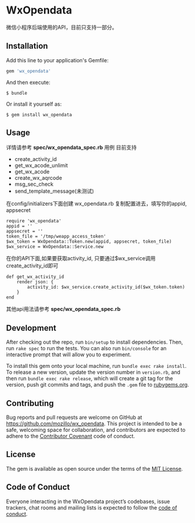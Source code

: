 # WxOpendata
微信小程序后端使用的API，目前只支持一部分。

## Installation

Add this line to your application's Gemfile:

```ruby
gem 'wx_opendata'
```

And then execute:

    $ bundle

Or install it yourself as:

    $ gem install wx_opendata

## Usage

详情请参考 **spec/wx_opendata_spec.rb** 用例
目前支持
* create_activity_id
* get_wx_acode_unlimit
* get_wx_acode
* create_wx_aqrcode
* msg_sec_check
* send_template_message(未测试)

在config/initializers下面创建 wx_opendata.rb
复制配置进去，填写你的appid, appsecret
```
require 'wx_opendata'
appid = ''
appsecret = ''
token_file = '/tmp/weapp_access_token'
$wx_token = WxOpendata::Token.new(appid, appsecret, token_file)
$wx_service = WxOpendata::Service.new
```
在你的API下面,如果要获取activity_id, 只要通过$wx_service调用create_activity_id即可
```
def get_wx_activity_id
    render json: {
        activity_id: $wx_service.create_activity_id($wx_token.token)
    }
end
```
其他api用法请参考 **spec/wx_opendata_spec.rb** 
## Development

After checking out the repo, run `bin/setup` to install dependencies. Then, run `rake spec` to run the tests. You can also run `bin/console` for an interactive prompt that will allow you to experiment.

To install this gem onto your local machine, run `bundle exec rake install`. To release a new version, update the version number in `version.rb`, and then run `bundle exec rake release`, which will create a git tag for the version, push git commits and tags, and push the `.gem` file to [rubygems.org](https://rubygems.org).

## Contributing

Bug reports and pull requests are welcome on GitHub at https://github.com/mozillo/wx_opendata. This project is intended to be a safe, welcoming space for collaboration, and contributors are expected to adhere to the [Contributor Covenant](http://contributor-covenant.org) code of conduct.

## License

The gem is available as open source under the terms of the [MIT License](http://opensource.org/licenses/MIT).

## Code of Conduct

Everyone interacting in the WxOpendata project’s codebases, issue trackers, chat rooms and mailing lists is expected to follow the [code of conduct](https://github.com/[USERNAME]/wx_opendata/blob/master/CODE_OF_CONDUCT.md).
